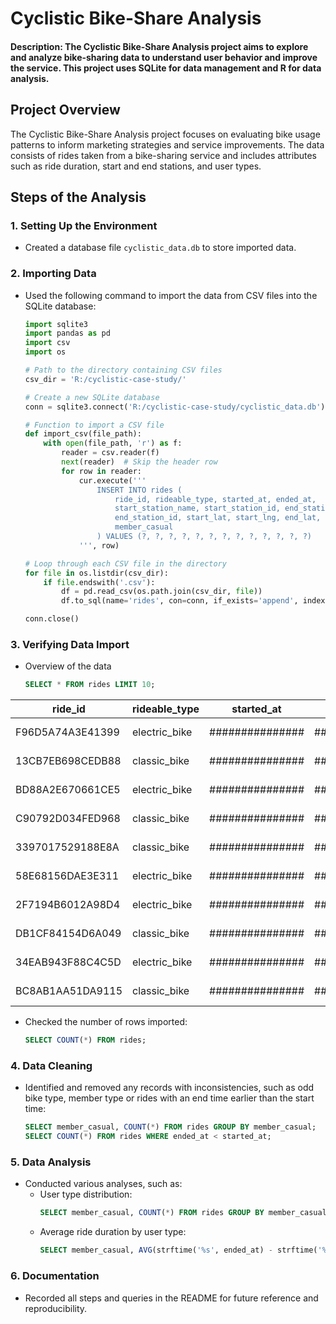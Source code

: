 # Cyclistic Bike-Share Analysis
#### Description: The Cyclistic Bike-Share Analysis project aims to explore and analyze bike-sharing data to understand user behavior and improve the service. This project uses SQLite for data management and R for data analysis.

## Project Overview
The Cyclistic Bike-Share Analysis project focuses on evaluating bike usage patterns to inform marketing strategies and service improvements. The data consists of rides taken from a bike-sharing service and includes attributes such as ride duration, start and end stations, and user types.

## Steps of the Analysis

### 1. Setting Up the Environment
- Created a database file `cyclistic_data.db` to store imported data.

### 2. Importing Data
- Used the following command to import the data from CSV files into the SQLite database:
    ```python
    import sqlite3
    import pandas as pd
    import csv
    import os

    # Path to the directory containing CSV files
    csv_dir = 'R:/cyclistic-case-study/'

    # Create a new SQLite database
    conn = sqlite3.connect('R:/cyclistic-case-study/cyclistic_data.db')

    # Function to import a CSV file
    def import_csv(file_path):
        with open(file_path, 'r') as f:
            reader = csv.reader(f)
            next(reader)  # Skip the header row
            for row in reader:
                cur.execute('''
                    INSERT INTO rides (
                        ride_id, rideable_type, started_at, ended_at,
                        start_station_name, start_station_id, end_station_name,
                        end_station_id, start_lat, start_lng, end_lat, end_lng,
                        member_casual
                    ) VALUES (?, ?, ?, ?, ?, ?, ?, ?, ?, ?, ?, ?, ?)
                ''', row)

    # Loop through each CSV file in the directory
    for file in os.listdir(csv_dir):
        if file.endswith('.csv'):
            df = pd.read_csv(os.path.join(csv_dir, file))
            df.to_sql(name='rides', con=conn, if_exists='append', index=False)

    conn.close()

### 3. Verifying Data Import
- Overview of the data
    ```sql
    SELECT * FROM rides LIMIT 10;
    ```

| ride_id          | rideable_type | started_at      | ended_at        | start_station_name            | start_station_id | end_station_name               | end_station_id | start_lat    | start_lng          | end_lat   | end_lng     | member_casual |
| ---------------- | ------------- | --------------- | --------------- | ----------------------------- | ---------------- | ------------------------------ | -------------- | ------------ | ------------------ | --------- | ----------- | ------------- |
| F96D5A74A3E41399 | electric_bike | ############### | ############### | Lincoln Ave & Fullerton Ave   | TA1309000058     | Hampden Ct & Diversey Ave      | 202480.0       | 41.924073935 | \-87.646278381     | 41.93     | \-87.64     | member        |
| 13CB7EB698CEDB88 | classic_bike  | ############### | ############### | Kimbark Ave & 53rd St         | TA1309000037     | Greenwood Ave & 47th St        | TA1308000002   | 41.799568    | \-87.594747        | 41.809835 | \-87.599383 | member        |
| BD88A2E670661CE5 | electric_bike | ############### | ############### | Western Ave & Lunt Ave        | RP-005           | Valli Produce - Evanston Plaza | 599            | 42.008571    | \-87.6904828333333 | 42.039742 | \-87.699413 | casual        |
| C90792D034FED968 | classic_bike  | ############### | ############### | Kimbark Ave & 53rd St         | TA1309000037     | Greenwood Ave & 47th St        | TA1308000002   | 41.799568    | \-87.594747        | 41.809835 | \-87.599383 | member        |
| 3397017529188E8A | classic_bike  | ############### | ############### | Kimbark Ave & 53rd St         | TA1309000037     | Greenwood Ave & 47th St        | TA1308000002   | 41.799568    | \-87.594747        | 41.809835 | \-87.599383 | member        |
| 58E68156DAE3E311 | electric_bike | ############### | ############### | Lakeview Ave & Fullerton Pkwy | TA1309000019     | Hampden Ct & Diversey Ave      | 202480.0       | 41.926068902 | \-87.638858199     | 41.93     | \-87.64     | member        |
| 2F7194B6012A98D4 | electric_bike | ############### | ############### | Kimbark Ave & 53rd St         | TA1309000037     | Greenwood Ave & 47th St        | TA1308000002   | 41.799553633 | \-87.594616652     | 41.809835 | \-87.599383 | member        |
| DB1CF84154D6A049 | classic_bike  | ############### | ############### | Kimbark Ave & 53rd St         | TA1309000037     | Greenwood Ave & 47th St        | TA1308000002   | 41.799568    | \-87.594747        | 41.809835 | \-87.599383 | member        |
| 34EAB943F88C4C5D | electric_bike | ############### | ############### | Kimbark Ave & 53rd St         | TA1309000037     | Greenwood Ave & 47th St        | TA1308000002   | 41.799587488 | \-87.594670296     | 41.809835 | \-87.599383 | member        |
| BC8AB1AA51DA9115 | classic_bike  | ############### | ############### | Kimbark Ave & 53rd St         | TA1309000037     | Greenwood Ave & 47th St        | TA1308000002   | 41.799568    | \-87.594747        | 41.809835 | \-87.599383 | member        |

- Checked the number of rows imported:
    ```sql
    SELECT COUNT(*) FROM rides;
    ```

### 4. Data Cleaning
- Identified and removed any records with inconsistencies, such as odd bike type, member type or rides with an end time earlier than the start time:
    ```sql
    SELECT member_casual, COUNT(*) FROM rides GROUP BY member_casual;
    SELECT COUNT(*) FROM rides WHERE ended_at < started_at;
    ```
    
    

### 5. Data Analysis
- Conducted various analyses, such as:
    - User type distribution:
      ```sql
      SELECT member_casual, COUNT(*) FROM rides GROUP BY member_casual;
      ```
    - Average ride duration by user type:
      ```sql
      SELECT member_casual, AVG(strftime('%s', ended_at) - strftime('%s', started_at)) AS avg_duration FROM rides GROUP BY member_casual;
      ```

### 6. Documentation
- Recorded all steps and queries in the README for future reference and reproducibility.

